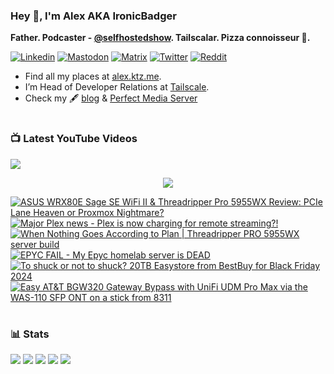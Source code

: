 ### Hey 👋, I'm Alex AKA IronicBadger

**Father. Podcaster - [@selfhostedshow](https://selfhosted.show/). Tailscalar. Pizza connoisseur 🍕.**

[![Linkedin](https://img.shields.io/badge/LinkedIn-0077B5?style=for-the-badge&logo=linkedin&logoColor=white)](https://www.linkedin.com/in/alex-kretzschmar)
[![Mastodon](https://img.shields.io/badge/-MASTODON-%232B90D9?style=for-the-badge&logo=mastodon&logoColor=white)](https://techhub.social/@ironicbadger)
[![Matrix](https://img.shields.io/badge/matrix-000000?style=for-the-badge&logo=Matrix&logoColor=white)](https://matrix.to/#/#self-hosted:matrix.org)
[![Twitter](https://img.shields.io/badge/Twitter-1DA1F2?style=for-the-badge&logo=twitter&logoColor=white)](https://twitter.com/IronicBadger)
[![Reddit](https://img.shields.io/badge/Reddit-FF4500?style=for-the-badge&logo=reddit&logoColor=white)](https://www.reddit.com/user/Ironicbadger)

- Find all my places at [alex.ktz.me](https://alex.ktz.me).
- I’m Head of Developer Relations at [Tailscale](https://tailscale.com/).
- Check my 🖋 [blog](http://blog.ktz.me/) & [Perfect Media Server](https://perfectmediaserver.com/)

#

### 📺  Latest YouTube Videos
[<img src="https://custom-icon-badges.demolab.com/badge/-Subscribe%20For%20More-red?style=for-the-badge&logo=video&logoColor=white"/>](https://www.youtube.com/c/ktzsystems?sub_confirmation=1)

 <p align="center">
 <img src="https://user-images.githubusercontent.com/45159366/231567398-e4420e3d-2b98-4769-9243-b6d14aa2c1ef.png">
</p>

<!-- BEGIN YOUTUBE-CARDS -->
[![ASUS WRX80E Sage SE WiFi II & Threadripper Pro 5955WX Review: PCIe Lane Heaven or Proxmox Nightmare?](https://ytcards.demolab.com/?id=yF9kg_o4Ct8&title=ASUS+WRX80E+Sage+SE+WiFi+II+%26+Threadripper+Pro+5955WX+Review%3A+PCIe+Lane+Heaven+or+Proxmox+Nightmare%3F&lang=en&timestamp=1742666911&background_color=%230d1117&title_color=%23ffffff&stats_color=%23dedede&max_title_lines=1&width=250&border_radius=5 "ASUS WRX80E Sage SE WiFi II & Threadripper Pro 5955WX Review: PCIe Lane Heaven or Proxmox Nightmare?")](https://www.youtube.com/watch?v=yF9kg_o4Ct8)
[![Major Plex news - Plex is now charging for remote streaming?!](https://ytcards.demolab.com/?id=pt-dSeCUQI0&title=Major+Plex+news+-+Plex+is+now+charging+for+remote+streaming%3F%21&lang=en&timestamp=1742404620&background_color=%230d1117&title_color=%23ffffff&stats_color=%23dedede&max_title_lines=1&width=250&border_radius=5 "Major Plex news - Plex is now charging for remote streaming?!")](https://www.youtube.com/watch?v=pt-dSeCUQI0)
[![When Nothing Goes According to Plan | Threadripper PRO 5955WX server build](https://ytcards.demolab.com/?id=7z13WSotAX4&title=When+Nothing+Goes+According+to+Plan+%7C+Threadripper+PRO+5955WX+server+build&lang=en&timestamp=1741963996&background_color=%230d1117&title_color=%23ffffff&stats_color=%23dedede&max_title_lines=1&width=250&border_radius=5 "When Nothing Goes According to Plan | Threadripper PRO 5955WX server build")](https://www.youtube.com/watch?v=7z13WSotAX4)
[![EPYC FAIL - My Epyc homelab server is DEAD](https://ytcards.demolab.com/?id=5r4X4SIm4f4&title=EPYC+FAIL+-+My+Epyc+homelab+server+is+DEAD&lang=en&timestamp=1741296372&background_color=%230d1117&title_color=%23ffffff&stats_color=%23dedede&max_title_lines=1&width=250&border_radius=5 "EPYC FAIL - My Epyc homelab server is DEAD")](https://www.youtube.com/watch?v=5r4X4SIm4f4)
[![To shuck or not to shuck? 20TB Easystore from BestBuy for Black Friday 2024](https://ytcards.demolab.com/?id=c2mvIbY9n28&title=To+shuck+or+not+to+shuck%3F+20TB+Easystore+from+BestBuy+for+Black+Friday+2024&lang=en&timestamp=1732740469&background_color=%230d1117&title_color=%23ffffff&stats_color=%23dedede&max_title_lines=1&width=250&border_radius=5 "To shuck or not to shuck? 20TB Easystore from BestBuy for Black Friday 2024")](https://www.youtube.com/watch?v=c2mvIbY9n28)
[![Easy AT&T BGW320 Gateway Bypass with UniFi UDM Pro Max via the WAS-110 SFP ONT on a stick from 8311](https://ytcards.demolab.com/?id=BluDAuSU1T4&title=Easy+AT%26T+BGW320+Gateway+Bypass+with+UniFi+UDM+Pro+Max+via+the+WAS-110+SFP+ONT+on+a+stick+from+8311&lang=en&timestamp=1728666054&background_color=%230d1117&title_color=%23ffffff&stats_color=%23dedede&max_title_lines=1&width=250&border_radius=5 "Easy AT&T BGW320 Gateway Bypass with UniFi UDM Pro Max via the WAS-110 SFP ONT on a stick from 8311")](https://www.youtube.com/watch?v=BluDAuSU1T4)
<!-- END YOUTUBE-CARDS -->
#

### 📊 Stats
![](https://github-profile-summary-cards.vercel.app/api/cards/profile-details?username=IronicBadger&theme=radical)
![](https://github-profile-summary-cards.vercel.app/api/cards/repos-per-language?username=IronicBadger&theme=radical)
![](https://github-profile-summary-cards.vercel.app/api/cards/most-commit-language?username=IronicBadger&theme=radical)
![](https://github-profile-summary-cards.vercel.app/api/cards/stats?username=IronicBadger&theme=radical)
![](https://github-profile-summary-cards.vercel.app/api/cards/productive-time?username=IronicBadger&theme=radical)

<!-- - 🔭 I’m currently working on ...
- 🌱 I’m currently learning ...
- 👯 I’m looking to collaborate on ...
- 🤔 I’m looking for help with ...
- 💬 Ask me about ... -->
